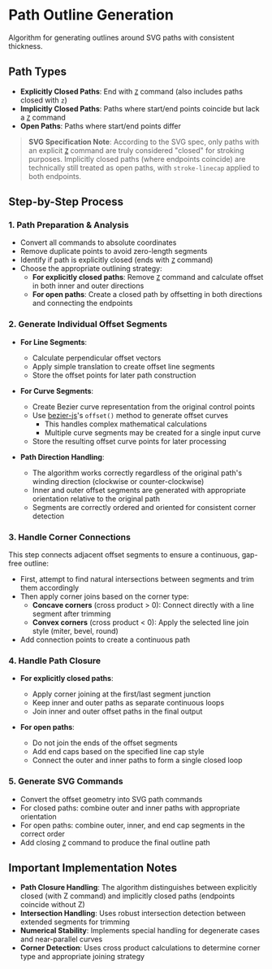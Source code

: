 # Path Outline Generation

Algorithm for generating outlines around SVG paths with consistent thickness.

## Path Types

- **Explicitly Closed Paths**: End with [`Z`] command (also includes paths closed with `z`)
- **Implicitly Closed Paths**: Paths where start/end points coincide but lack a [`Z`] command
- **Open Paths**: Paths where start/end points differ

> **SVG Specification Note**: According to the SVG spec, only paths with an explicit [`Z`] command are truly considered "closed" for stroking purposes. Implicitly closed paths (where endpoints coincide) are technically still treated as open paths, with `stroke-linecap` applied to both endpoints.

## Step-by-Step Process

### 1. Path Preparation & Analysis

- Convert all commands to absolute coordinates
- Remove duplicate points to avoid zero-length segments
- Identify if path is explicitly closed (ends with [`Z`] command)
- Choose the appropriate outlining strategy:
  - **For explicitly closed paths**: Remove [`Z`] command and calculate offset in both inner and outer directions
  - **For open paths**: Create a closed path by offsetting in both directions and connecting the endpoints

### 2. Generate Individual Offset Segments

- **For Line Segments**:

  - Calculate perpendicular offset vectors
  - Apply simple translation to create offset line segments
  - Store the offset points for later path construction

- **For Curve Segments**:

  - Create Bezier curve representation from the original control points
  - Use [bezier-js]'s `offset()` method to generate offset curves
    - This handles complex mathematical calculations
    - Multiple curve segments may be created for a single input curve
  - Store the resulting offset curve points for later processing

- **Path Direction Handling**:
  - The algorithm works correctly regardless of the original path's winding direction (clockwise or counter-clockwise)
  - Inner and outer offset segments are generated with appropriate orientation relative to the original path
  - Segments are correctly ordered and oriented for consistent corner detection

### 3. Handle Corner Connections

This step connects adjacent offset segments to ensure a continuous, gap-free outline:

- First, attempt to find natural intersections between segments and trim them accordingly
- Then apply corner joins based on the corner type:
  - **Concave corners** (cross product > 0): Connect directly with a line segment after trimming
  - **Convex corners** (cross product < 0): Apply the selected line join style (miter, bevel, round)
- Add connection points to create a continuous path

### 4. Handle Path Closure

- **For explicitly closed paths**:

  - Apply corner joining at the first/last segment junction
  - Keep inner and outer paths as separate continuous loops
  - Join inner and outer offset paths in the final output

- **For open paths**:
  - Do not join the ends of the offset segments
  - Add end caps based on the specified line cap style
  - Connect the outer and inner paths to form a single closed loop

### 5. Generate SVG Commands

- Convert the offset geometry into SVG path commands
- For closed paths: combine outer and inner paths with appropriate orientation
- For open paths: combine outer, inner, and end cap segments in the correct order
- Add closing [`Z`] command to produce the final outline path

## Important Implementation Notes

- **Path Closure Handling**: The algorithm distinguishes between explicitly closed (with Z command) and implicitly closed paths (endpoints coincide without Z)
- **Intersection Handling**: Uses robust intersection detection between extended segments for trimming
- **Numerical Stability**: Implements special handling for degenerate cases and near-parallel curves
- **Corner Detection**: Uses cross product calculations to determine corner type and appropriate joining strategy

[`Z`]: https://www.w3.org/TR/SVG2/paths.html#PathDataClosePathCommand
[bezier-js]: https://pomax.github.io/bezierjs/
